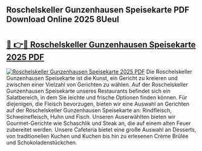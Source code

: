 ## Roschelskeller Gunzenhausen Speisekarte PDF Download Online 2025 8UeuI

# <h2><a href="http://gc8etnj.nevu.top/?p=Roschelskeller+Gunzenhausen+Speisekarte">🔗 👉🔴 Roschelskeller Gunzenhausen Speisekarte 2025 PDF</a></h2>

[![Roschelskeller Gunzenhausen Speisekarte 2025 PDF](https://i.imgur.com/dBaPXMq.png)](http://gc8etnj.nevu.top/?p=Roschelskeller+Gunzenhausen+Speisekarte)
Die Roschelskeller Gunzenhausen Speisekarte ist die Kunst, ein Gericht zu kreieren und zwischen einer Vielzahl von Gerichten zu wählen. Auf der Roschelskeller Gunzenhausen Speisekarte unseres Restaurants befindet sich ein Salatbereich, in dem Sie leichte und frische Optionen finden können. Für diejenigen, die Fleisch bevorzugen, bieten wir eine Auswahl an Gerichten auf der Roschelskeller Gunzenhausen Speisekarte an: Rindfleisch, Schweinefleisch, Huhn und Fisch. Unseren Auserwählten bieten wir Gourmet-Gerichte wie Schaschlik und Steak an, die auf einem alten Feuer zubereitet werden. Unsere Cafeteria bietet eine große Auswahl an Desserts, von traditionellen Kuchen und Kuchen bis hin zu erlesenen Crème Brûlée und Schokoladenstückchen.
